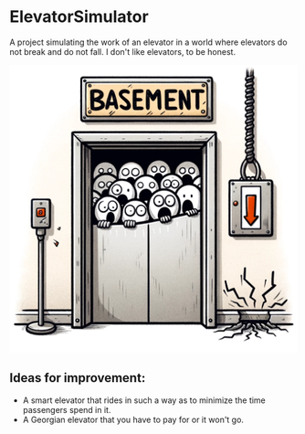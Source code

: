 # **ElevatorSimulator**

A project simulating the work of an elevator in a world where elevators do not break and do not fall. I don't like elevators, to be honest.

![img.png](static/elevator_crash.png)

## **Ideas for improvement**:
* A smart elevator that rides in such a way as to minimize the time passengers spend in it.
* A Georgian elevator that you have to pay for or it won't go.